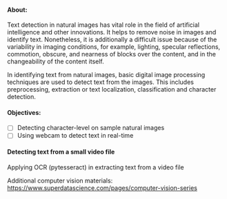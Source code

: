 #### About:
Text detection in natural images has vital role in the field of artificial intelligence and other innovations. It helps to remove noise in images and identify
text. Nonetheless, it is additionally a difficult issue because of the variability in imaging conditions, for example, lighting, specular reflections, commotion, obscure, and
nearness of blocks over the content, and in the changeability of the content itself. 

In identifying text from natural images, basic digital image processing techniques are used to detect text from the images. This includes preprocessing, extraction or text localization, classification and character detection.

#### Objectives:
- [ ] Detecting character-level on sample natural images
- [ ] Using webcam to detect text in real-time

#### Detecting text from a small video file

Applying OCR (pytesseract) in extracting text from a video file

Additional computer vision materials: https://www.superdatascience.com/pages/computer-vision-series
